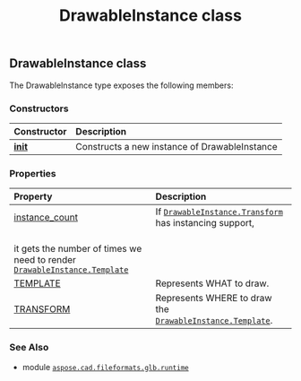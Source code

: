 ﻿---
title: DrawableInstance class
second_title: Aspose.CAD for Python via .NET API References
description: 
type: docs
weight: 30
url: /python-net/aspose.cad.fileformats.glb.runtime/drawableinstance/
is_root: false
---

## DrawableInstance class



The DrawableInstance type exposes the following members:

### Constructors
| Constructor | Description |
| :- | :- |
| [__init__](/cad/python-net/aspose.cad.fileformats.glb.runtime/drawableinstance/__init__/#) | Constructs a new instance of DrawableInstance |


### Properties
| Property | Description |
| :- | :- |
| [instance_count](/cad/python-net/aspose.cad.fileformats.glb.runtime/drawableinstance/instance_count) | If [`DrawableInstance.Transform`](/cad/python-net/aspose.cad.fileformats.glb.runtime/drawableinstance) has instancing support,<br/>it gets the number of times we need to render [`DrawableInstance.Template`](/cad/python-net/aspose.cad.fileformats.glb.runtime/drawableinstance) |
| [TEMPLATE](/cad/python-net/aspose.cad.fileformats.glb.runtime/drawableinstance/template) | Represents WHAT to draw. |
| [TRANSFORM](/cad/python-net/aspose.cad.fileformats.glb.runtime/drawableinstance/transform) | Represents WHERE to draw the [`DrawableInstance.Template`](/cad/python-net/aspose.cad.fileformats.glb.runtime/drawableinstance). |



### See Also
* module [`aspose.cad.fileformats.glb.runtime`](..)

